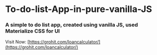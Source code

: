 # To-do-list-App-in-pure-vanilla-JS

### A simple to do list app, created using vanilla JS, used Materialize CSS for UI

Visit Now: [https://grohit.com/loancalculator/](https://grohit.com/loancalculator/)
